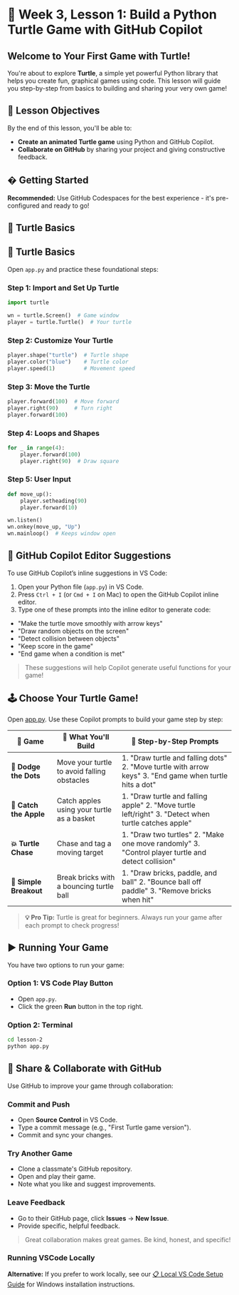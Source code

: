 # 🐢 Week 3, Lesson 1: Build a Python Turtle Game with GitHub Copilot

## Welcome to Your First Game with Turtle!

You're about to explore **Turtle**, a simple yet powerful Python library that helps you create fun, graphical games using code. This lesson will guide you step-by-step from basics to building and sharing your very own game!

## 🎯 Lesson Objectives

By the end of this lesson, you'll be able to:

- **Create an animated Turtle game** using Python and GitHub Copilot.
- **Collaborate on GitHub** by sharing your project and giving constructive feedback.

## � Getting Started

**Recommended:** Use GitHub Codespaces for the best experience - it's pre-configured and ready to go!

## 🐢 Turtle Basics

## 🐢 Turtle Basics

Open `app.py` and practice these foundational steps:

### Step 1: Import and Set Up Turtle

```python
import turtle

wn = turtle.Screen()  # Game window
player = turtle.Turtle()  # Your turtle
```

### Step 2: Customize Your Turtle

```python
player.shape("turtle")  # Turtle shape
player.color("blue")    # Turtle color
player.speed(1)         # Movement speed
```

### Step 3: Move the Turtle

```python
player.forward(100)  # Move forward
player.right(90)     # Turn right
player.forward(100)
```

### Step 4: Loops and Shapes

```python
for _ in range(4):
    player.forward(100)
    player.right(90)  # Draw square
```

### Step 5: User Input

```python
def move_up():
    player.setheading(90)
    player.forward(10)

wn.listen()
wn.onkey(move_up, "Up")
wn.mainloop()  # Keeps window open
```

## 🚀 GitHub Copilot Editor Suggestions

To use GitHub Copilot’s inline suggestions in VS Code:

1. Open your Python file (`app.py`) in VS Code.
2. Press `Ctrl + I` (or `Cmd + I` on Mac) to open the GitHub Copilot inline editor.
3. Type one of these prompts into the inline editor to generate code:

- "Make the turtle move smoothly with arrow keys"
- "Draw random objects on the screen"
- "Detect collision between objects"
- "Keep score in the game"
- "End game when a condition is met"

> These suggestions will help Copilot generate useful functions for your game!

## 🕹️ Choose Your Turtle Game!

Open [app.py](/lesson-2/app.py). Use these Copilot prompts to build your game step by step:

| 🐢 Game                | 🎯 What You'll Build                        | 🚀 Step-by-Step Prompts                                                                                 |
| ---------------------- | ------------------------------------------- | ------------------------------------------------------------------------------------------------------- |
| **🏃 Dodge the Dots**  | Move your turtle to avoid falling obstacles | 1. "Draw turtle and falling dots" 2. "Move turtle with arrow keys" 3. "End game when turtle hits a dot" |
| **🍎 Catch the Apple** | Catch apples using your turtle as a basket  | 1. "Draw turtle and falling apple" 2. "Move turtle left/right" 3. "Detect when turtle catches apple"    |
| **💥 Turtle Chase**    | Chase and tag a moving target               | 1. "Draw two turtles" 2. "Make one move randomly" 3. "Control player turtle and detect collision"       |
| **🧱 Simple Breakout** | Break bricks with a bouncing turtle ball    | 1. "Draw bricks, paddle, and ball" 2. "Bounce ball off paddle" 3. "Remove bricks when hit"              |

> **💡 Pro Tip:** Turtle is great for beginners. Always run your game after each prompt to check progress!

## ▶️ Running Your Game

You have two options to run your game:

### Option 1: VS Code Play Button

- Open `app.py`.
- Click the green **Run** button in the top right.

### Option 2: Terminal

```bash
cd lesson-2
python app.py
```

## 🔎 Share & Collaborate with GitHub

Use GitHub to improve your game through collaboration:

### Commit and Push

- Open **Source Control** in VS Code.
- Type a commit message (e.g., "First Turtle game version").
- Commit and sync your changes.

### Try Another Game

- Clone a classmate's GitHub repository.
- Open and play their game.
- Note what you like and suggest improvements.

### Leave Feedback

- Go to their GitHub page, click **Issues** → **New Issue**.
- Provide specific, helpful feedback.

> Great collaboration makes great games. Be kind, honest, and specific!

### Running VSCode Locally
**Alternative:** If you prefer to work locally, see our [📋 Local VS Code Setup Guide](local-setup.md) for Windows installation instructions.